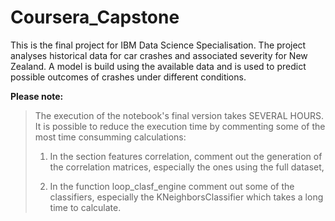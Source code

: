 # Coursera_Capstone
This is the final project for IBM Data Science Specialisation. The project analyses historical data for car crashes and associated severity for New Zealand. A model is build using the available data and is used to predict possible outcomes of crashes under different conditions.
<div class="alert alert-block alert-warning">
<b>Please note:</b>
<blockquote>The execution of the notebook's final version takes SEVERAL HOURS. It is possible to reduce the execution time by commenting some of the most time consumming calculations:
  
  1) In the section features correlation, comment out the generation of the correlation matrices, especially the ones using the full dataset,
  
  2) In the function loop_clasf_engine comment out some of the classifiers, especially the KNeighborsClassifier which takes a long time to calculate.</blockquote>
</div>
